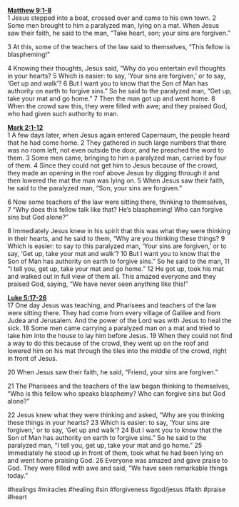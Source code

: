 **[Matthew 9:1-8](http://www.blueletterbible.org/search/preSearch.cfm?Criteria=Matthew+9.1-8&t=NIV)**  
1 Jesus stepped into a boat, crossed over and came to his own town. 2 Some men brought to him a paralyzed man, lying on a mat. When Jesus saw their faith, he said to the man, “Take heart, son; your sins are forgiven.”

3 At this, some of the teachers of the law said to themselves, “This fellow is blaspheming!”

4 Knowing their thoughts, Jesus said, “Why do you entertain evil thoughts in your hearts? 5 Which is easier: to say, ‘Your sins are forgiven,’ or to say, ‘Get up and walk’? 6 But I want you to know that the Son of Man has authority on earth to forgive sins.” So he said to the paralyzed man, “Get up, take your mat and go home.” 7 Then the man got up and went home. 8 When the crowd saw this, they were filled with awe; and they praised God, who had given such authority to man.

**[Mark 2:1-12](http://www.blueletterbible.org/search/preSearch.cfm?Criteria=Mark+2.1-12&t=NIV)**  
1 A few days later, when Jesus again entered Capernaum, the people heard that he had come home. 2 They gathered in such large numbers that there was no room left, not even outside the door, and he preached the word to them. 3 Some men came, bringing to him a paralyzed man, carried by four of them. 4 Since they could not get him to Jesus because of the crowd, they made an opening in the roof above Jesus by digging through it and then lowered the mat the man was lying on. 5 When Jesus saw their faith, he said to the paralyzed man, “Son, your sins are forgiven.”

6 Now some teachers of the law were sitting there, thinking to themselves, 7 “Why does this fellow talk like that? He’s blaspheming! Who can forgive sins but God alone?”

8 Immediately Jesus knew in his spirit that this was what they were thinking in their hearts, and he said to them, “Why are you thinking these things? 9 Which is easier: to say to this paralyzed man, ‘Your sins are forgiven,’ or to say, ‘Get up, take your mat and walk’? 10 But I want you to know that the Son of Man has authority on earth to forgive sins.” So he said to the man, 11 “I tell you, get up, take your mat and go home.” 12 He got up, took his mat and walked out in full view of them all. This amazed everyone and they praised God, saying, “We have never seen anything like this!”

**[Luke 5:17-26](http://www.blueletterbible.org/search/preSearch.cfm?Criteria=Luke+5.17-26&t=NIV)**  
17 One day Jesus was teaching, and Pharisees and teachers of the law were sitting there. They had come from every village of Galilee and from Judea and Jerusalem. And the power of the Lord was with Jesus to heal the sick. 18 Some men came carrying a paralyzed man on a mat and tried to take him into the house to lay him before Jesus. 19 When they could not find a way to do this because of the crowd, they went up on the roof and lowered him on his mat through the tiles into the middle of the crowd, right in front of Jesus.

20 When Jesus saw their faith, he said, “Friend, your sins are forgiven.”

21 The Pharisees and the teachers of the law began thinking to themselves, “Who is this fellow who speaks blasphemy? Who can forgive sins but God alone?”

22 Jesus knew what they were thinking and asked, “Why are you thinking these things in your hearts? 23 Which is easier: to say, ‘Your sins are forgiven,’ or to say, ‘Get up and walk’? 24 But I want you to know that the Son of Man has authority on earth to forgive sins.” So he said to the paralyzed man, “I tell you, get up, take your mat and go home.” 25 Immediately he stood up in front of them, took what he had been lying on and went home praising God. 26 Everyone was amazed and gave praise to God. They were filled with awe and said, “We have seen remarkable things today.”

#healings #miracles #healing #sin #forgiveness #god/jesus #faith #praise #heart